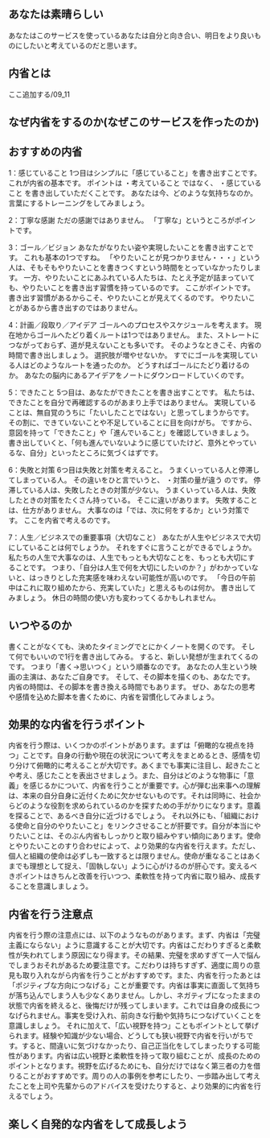 ## あなたは素晴らしい
あなたはこのサービスを使っているあなたは自分と向き合い、明日をより良いものにしたいと考えているのだと思います。

## 内省とは
ここ追加する/09_11

## なぜ内省をするのか(なぜこのサービスを作ったのか)


## おすすめの内省
1：感じていること
1つ目はシンプルに「感じていること」を書き出すことです。
これが内省の基本です。
ポイントは
・考えていること
ではなく、
・感じていること
を書き出していただくことです。
あなたは今、どのような気持ちなのか。
言葉にするトレーニングをしてみましょう。

2：丁寧な感謝
ただの感謝ではありません。
「丁寧な」というところがポイントです。

3：ゴール／ビジョン
あなたがなりたい姿や実現したいことを書き出すことです。
これも基本の1つですね。
「やりたいことが見つかりません・・・」という人は、そもそもやりたいことを書きつくすという時間をとっていなかったりします。
一方、やりたいことにあふれている人たちは、たとえ予定が詰まっていても、やりたいことを書き出す習慣を持っているのです。
ここがポイントです。
書き出す習慣があるからこそ、やりたいことが見えてくるのです。
やりたいことがあるから書き出すのではありません。

4：計画／段取り／アイデア
ゴールへのプロセスやスケジュールを考えます。
現在地からゴールへたどり着くルートは1つではありません。
また、ストレートにつながっておらず、道が見えないことも多いです。
そのようなときこそ、内省の時間で書き出しましょう。
選択肢が増やせないか。
すでにゴールを実現している人はどのようなルートを通ったのか。
どうすればゴールにたどり着けるのか。
あなたの脳内にあるアイデアをノートにダウンロードしていくのです。

5：できたこと
5つ目は、あなたができたことを書き出すことです。
私たちは、できたことを自分で再確認するのがあまり上手ではありません。
実現していることは、無自覚のうちに「たいしたことではない」と思ってしまうからです。
その割に、できていないことや不足していることに目を向けがち。
ですから、意図を持って「できたこと」や「進んでいること」を確認していきましょう。
書き出していくと、「何も進んでいないように感じていたけど、意外とやっているな、自分」といったところに気づくはずです。

6：失敗と対策
6つ目は失敗と対策を考えること。
うまくいっている人と停滞してしまっている人。
その違いをひと言でいうと、
・対策の量が違う
のです。
停滞している人は、失敗したときの対策が少ない。
うまくいっている人は、失敗したときの対策をたくさん持っている。
そこに違いがあります。
失敗することは、仕方がありません。
大事なのは「では、次に何をするか」という対策です。
ここを内省で考えるのです。

7：人生／ビジネスでの重要事項（大切なこと）
あなたが人生やビジネスで大切にしていることは何でしょうか。
それをすぐに言うことができるでしょうか。
私たちの人生で大事なのは、人生でもっとも大切なことを、もっとも大切にすることです。
つまり、「自分は人生で何を大切にしたいのか？」がわかっていないと、はっきりとした充実感を味わえない可能性が高いのです。
「今日の午前中はこれに取り組めたから、充実していた」と思えるものは何か。
書き出してみましょう。
休日の時間の使い方も変わってくるかもしれません。


## いつやるのか
書くことがなくても、決めたタイミングでとにかくノートを開くのです。
そして何でもいいので1行を書き出してみる。
すると、新しい発想が生まれてくるのです。
つまり「書く→思いつく」という順番なのです。
あなたの人生という映画の主演は、あなたご自身です。
そして、その脚本を描くのも、あなたです。
内省の時間は、その脚本を書き換える時間でもあります。
ぜひ、あなたの思考や感情を込めた脚本を書くために、内省を習慣化してみましょう。


## 効果的な内省を行うポイント
内省を行う際は、いくつかのポイントがあります。まずは「俯瞰的な視点を持つ」ことです。自身の行動や現在の状況について考えをまとめるとき、感情を切り分けて俯瞰的に考えることが大切です。あくまでも事実に注目し、起きたことや考え、感じたことを表出させましょう。また、自分はどのような物事に「意義」を感じるかについて、内省を行うことが重要です。心が弾む出来事への理解は、本来の自分自身に近付くために欠かせないものです。それは同時に、社会からどのような役割を求められているのかを探すための手がかりになります。意義を探ることで、あるべき自分に近づけるでしょう。
それ以外にも、「組織における使命と自分のやりたいこと」をリンクさせることが肝要です。自分が本当にやりたいことは、そのぶん内省もしっかりと取り組みやすい傾向にあります。使命とやりたいことのすり合わせによって、より効果的な内省を行えます。ただし、個人と組織の使命は必ずしも一致するとは限りません。使命が重なることはあくまでも理想として捉え、「固執しない」ように心がけるのが肝心です。変えるべきポイントはきちんと改善を行いつつ、柔軟性を持って内省に取り組み、成長することを意識しましょう。

## 内省を行う注意点
内省を行う際の注意点には、以下のようなものがあります。まず、内省は「完璧主義にならない」ように意識することが大切です。内省はこだわりすぎると柔軟性が失われてしまう原因になり得ます。その結果、完璧を求めすぎて一人で悩んでしまうおそれがあるため要注意です。こだわりは持ちすぎず、適度に周りの意見も取り入れながら内省を行うことがおすすめです。また、内省を行ったあとは「ポジティブな方向につなげる」ことが重要です。内省は事実に直面して気持ちが落ち込んでしまう人も少なくありません。しかし、ネガティブになったままの状態で内省を終えると、後悔だけが残ってしまいます。これでは自身の成長につなげられません。事実を受け入れ、前向きな行動や気持ちにつなげていくことを意識しましょう。
それに加えて、「広い視野を持つ」こともポイントとして挙げられます。経験や知識が少ない場合、どうしても狭い視野で内省を行いがちです。すると、間違いに気づけなかったり、自己正当化をしてしまったりする可能性があります。内省は広い視野と柔軟性を持って取り組むことが、成長のためのポイントとなります。視野を広げるためにも、自分だけではなく第三者の力を借りることがおすすめです。周りの人の事例を参考にしたり、一歩踏み出して考えたことを上司や先輩からのアドバイスを受けたりすると、より効果的に内省を行えるでしょう。


## 楽しく自発的な内省をして成長しよう
